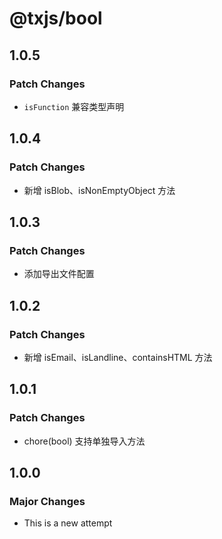 # @txjs/bool

## 1.0.5

### Patch Changes

- `isFunction` 兼容类型声明

## 1.0.4

### Patch Changes

- 新增 isBlob、isNonEmptyObject 方法

## 1.0.3

### Patch Changes

- 添加导出文件配置

## 1.0.2

### Patch Changes

- 新增 isEmail、isLandline、containsHTML 方法

## 1.0.1

### Patch Changes

- chore(bool) 支持单独导入方法

## 1.0.0

### Major Changes

- This is a new attempt
